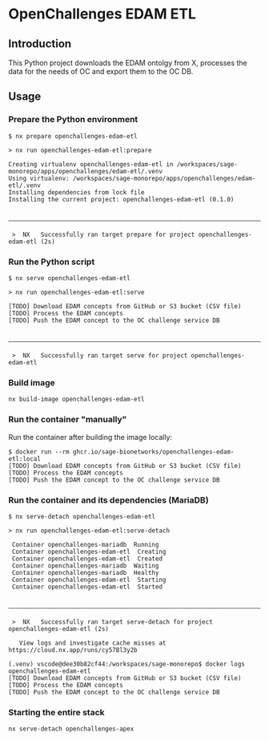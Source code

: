 # OpenChallenges EDAM ETL

## Introduction

This Python project downloads the EDAM ontolgy from X, processes the data for the needs of OC and
export them to the OC DB.

## Usage

### Prepare the Python environment

```
$ nx prepare openchallenges-edam-etl

> nx run openchallenges-edam-etl:prepare

Creating virtualenv openchallenges-edam-etl in /workspaces/sage-monorepo/apps/openchallenges/edam-etl/.venv
Using virtualenv: /workspaces/sage-monorepo/apps/openchallenges/edam-etl/.venv
Installing dependencies from lock file
Installing the current project: openchallenges-edam-etl (0.1.0)

 ——————————————————————————————————————————————————————————————————————————————————————————————————————————————————————————————————————————————————

 >  NX   Successfully ran target prepare for project openchallenges-edam-etl (2s)
```

### Run the Python script

```
$ nx serve openchallenges-edam-etl

> nx run openchallenges-edam-etl:serve

[TODO] Download EDAM concepts from GitHub or S3 bucket (CSV file)
[TODO] Process the EDAM concepts
[TODO] Push the EDAM concept to the OC challenge service DB

 ——————————————————————————————————————————————————————————————————————————————————————————————————————————————————————————————————————————————————

 >  NX   Successfully ran target serve for project openchallenges-edam-etl
```

### Build image

```
nx build-image openchallenges-edam-etl
```

### Run the container "manually"

Run the container after building the image locally:

```
$ docker run --rm ghcr.io/sage-bionetworks/openchallenges-edam-etl:local
[TODO] Download EDAM concepts from GitHub or S3 bucket (CSV file)
[TODO] Process the EDAM concepts
[TODO] Push the EDAM concept to the OC challenge service DB
```

### Run the container and its dependencies (MariaDB)

```
$ nx serve-detach openchallenges-edam-etl

> nx run openchallenges-edam-etl:serve-detach

 Container openchallenges-mariadb  Running
 Container openchallenges-edam-etl  Creating
 Container openchallenges-edam-etl  Created
 Container openchallenges-mariadb  Waiting
 Container openchallenges-mariadb  Healthy
 Container openchallenges-edam-etl  Starting
 Container openchallenges-edam-etl  Started

 ——————————————————————————————————————————————————————————————————————————————————————————————————————————————————————————————————————————————

 >  NX   Successfully ran target serve-detach for project openchallenges-edam-etl (2s)

   View logs and investigate cache misses at https://cloud.nx.app/runs/cy57Bl3y2b

(.venv) vscode@dee30b82cf44:/workspaces/sage-monorepo$ docker logs openchallenges-edam-etl
[TODO] Download EDAM concepts from GitHub or S3 bucket (CSV file)
[TODO] Process the EDAM concepts
[TODO] Push the EDAM concept to the OC challenge service DB
```

### Starting the entire stack

```
nx serve-detach openchallenges-apex
```
